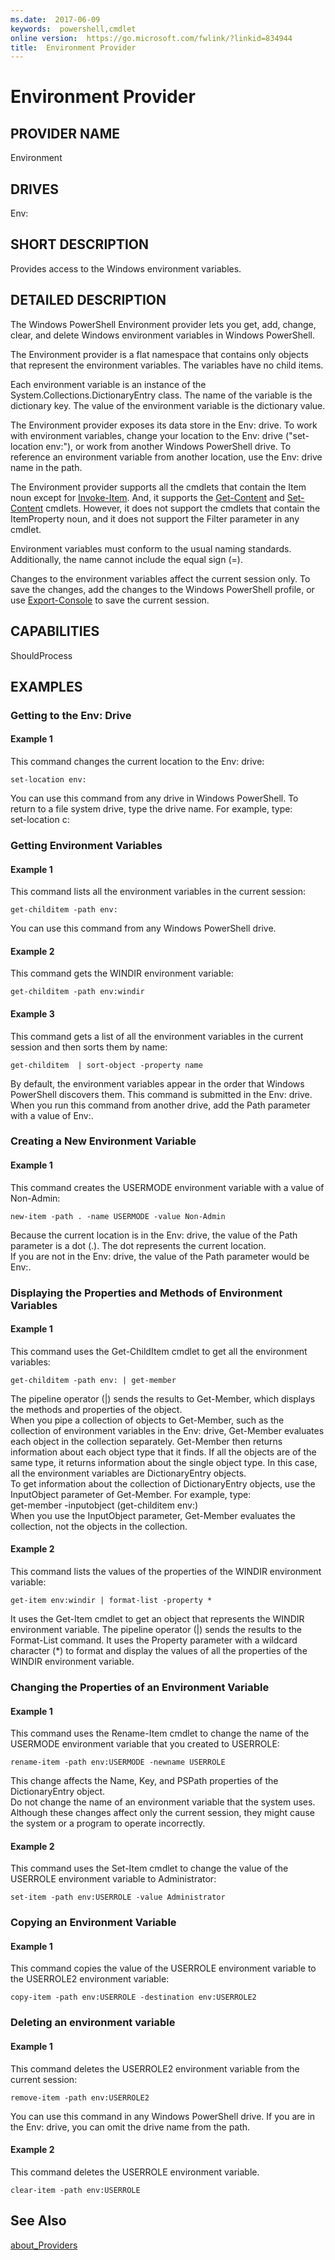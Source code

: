 ```yaml
---
ms.date:  2017-06-09
keywords:  powershell,cmdlet
online version:  https://go.microsoft.com/fwlink/?linkid=834944
title:  Environment Provider
---
```


# Environment Provider
## PROVIDER NAME  
 Environment  

## DRIVES  
 Env:  

## SHORT DESCRIPTION  
 Provides access to the Windows environment variables.  

## DETAILED DESCRIPTION  
 The Windows PowerShell Environment provider lets you get, add, change, clear, and delete Windows environment variables in Windows PowerShell.  

 The Environment provider is a flat namespace that contains only objects that represent the environment variables. The variables have no child items.  

 Each environment variable is an instance of the System.Collections.DictionaryEntry class. The name of the variable is the dictionary key. The value of the environment variable is the dictionary value.  

 The Environment provider exposes its data store in the Env: drive. To work with environment variables, change your location to the Env: drive ("set-location env:"), or work from another Windows PowerShell drive. To reference an environment variable from another location, use the Env: drive name in the path.  

 The Environment provider supports all the cmdlets that contain the Item noun except for [Invoke-Item](../../Microsoft.PowerShell.Management/Invoke-Item.md). And, it supports the [Get-Content](../../Microsoft.PowerShell.Management/Get-Content.md) and [Set-Content](../../Microsoft.PowerShell.Management/Set-Content.md) cmdlets. However, it does not support the cmdlets that contain the ItemProperty noun, and it does not support the Filter parameter in any cmdlet.  

 Environment variables must conform to the usual naming standards. Additionally, the name cannot include the equal sign (=).  

 Changes to the environment variables affect the current session only. To save the changes, add the changes to the Windows PowerShell profile, or use [Export-Console](https://msdn.microsoft.com/en-us/powershell/reference/5.1/Microsoft.PowerShell.Core/Export-Console) to save the current session.  

## CAPABILITIES  
 ShouldProcess  

## EXAMPLES  

### Getting to the Env: Drive  

#### Example 1  
 This command changes the current location to the Env: drive:  

```  
set-location env:  

```  

 You can use this command from any drive in Windows PowerShell. To return to a file system drive, type the drive name. For example, type:  
    set-location c:  

### Getting Environment Variables  

#### Example 1  
 This command lists all the environment variables in the current session:  

```  
get-childitem -path env:  

```  

 You can use this command from any Windows PowerShell drive.  

#### Example 2  
 This command gets the WINDIR environment variable:  

```  
get-childitem -path env:windir  

```  

#### Example 3  
 This command gets a list of all the environment variables in the current session and then sorts them by name:  

```  
get-childitem  | sort-object -property name  

```  

 By default, the environment variables appear in the order that Windows PowerShell discovers them. This command is submitted in the Env: drive.  
When you run this command from another drive, add the Path parameter with a value of Env:.  

### Creating a New Environment Variable  

#### Example 1  
 This command creates the USERMODE environment variable with a value of Non-Admin:  

```  
new-item -path . -name USERMODE -value Non-Admin  

```  

 Because the current location is in the Env: drive, the value of the Path parameter is a dot (.). The dot represents the current location.  
If you are not in the Env: drive, the value of the Path parameter would be Env:.  

### Displaying the Properties and Methods of Environment Variables  

#### Example 1  
 This command uses the Get-ChildItem cmdlet to get all the environment variables:  

```  
get-childitem -path env: | get-member  

```  

 The pipeline operator (&#124;) sends the results to Get-Member, which displays the methods and properties of the object.  
When you pipe a collection of objects to Get-Member, such as the collection of environment variables in the Env: drive, Get-Member evaluates each object in the collection separately. Get-Member then returns information about each object type that it finds. If all the objects are of the same type, it returns information about the single object type. In this case, all the environment variables are DictionaryEntry objects.  
To get information about the collection of DictionaryEntry objects, use the InputObject parameter of Get-Member. For example, type:  
    get-member -inputobject (get-childitem env:)  
When you use the InputObject parameter, Get-Member evaluates the collection, not the objects in the collection.  

#### Example 2  
 This command lists the values of the properties of the WINDIR environment variable:  

```  
get-item env:windir | format-list -property *  

```  

 It uses the Get-Item cmdlet to get an object that represents the WINDIR environment variable. The pipeline operator (&#124;) sends the results to the Format-List command. It uses the Property parameter with a wildcard character (*) to format and display the values of all the properties of the WINDIR environment variable.  

### Changing the Properties of an Environment Variable  

#### Example 1  
 This command uses the Rename-Item cmdlet to change the name of the USERMODE environment variable that you created to USERROLE:  

```  
rename-item -path env:USERMODE -newname USERROLE  

```  

 This change affects the Name, Key, and PSPath properties of the DictionaryEntry object.  
Do not change the name of an environment variable that the system uses. Although these changes affect only the current session, they might cause the system or a program to operate incorrectly.  

#### Example 2  
 This command uses the Set-Item cmdlet to change the value of the USERROLE environment variable to Administrator:  

```  
set-item -path env:USERROLE -value Administrator  

```  

### Copying an Environment Variable  

#### Example 1  
 This command copies the value of the USERROLE environment variable to the USERROLE2 environment variable:  

```  
copy-item -path env:USERROLE -destination env:USERROLE2  

```  

### Deleting an environment variable  

#### Example 1  
 This command deletes the USERROLE2 environment variable from the current session:  

```  
remove-item -path env:USERROLE2  

```  

 You can use this command in any Windows PowerShell drive. If you are in the Env: drive, you can omit the drive name from the path.  

#### Example 2  
 This command deletes the USERROLE environment variable.  

```  
clear-item -path env:USERROLE  

```  

## See Also  
 [about_Providers](../../about/about_providers.md)


